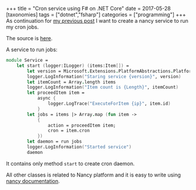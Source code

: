 +++
title = "Cron service using F# on .NET Core"
date = 2017-05-28
[taxonomies]
tags = ["dotnet","fsharp"]
categories = ["programming"]
+++
As continuation for [my previous post](@/Daemon-cron-using-FSharp.md) I want to create a nancy service to run my cron jobs.

The source is [here](https://github.com/eapyl/fsharp-nancy-service).

A service to run jobs:
```fsharp
module Service =
    let start (logger:ILogger) (items:Item[]) =
        let version = Microsoft.Extensions.PlatformAbstractions.PlatformServices.Default.Application.ApplicationVersion
        logger.LogInformation("Staring service {version}", version)
        let itemCount = Array.length items
        logger.LogInformation("Item count is {Length}", itemCount)
        let proceedItem item =
            async {
                logger.LogTrace("ExecuteForItem {ip}", item.id)
            }
        let jobs = items |> Array.map (fun item ->
            {
                action = proceedItem item;
                cron = item.cron
            })
        let daemon = run jobs
        logger.LogInformation("Started service")
        daemon
```

It contains only method `start` to create cron daemon.

All other classes is related to Nancy platform and it is easy to write using [nancy documentation](https://github.com/NancyFx/Nancy/wiki/Documentation).